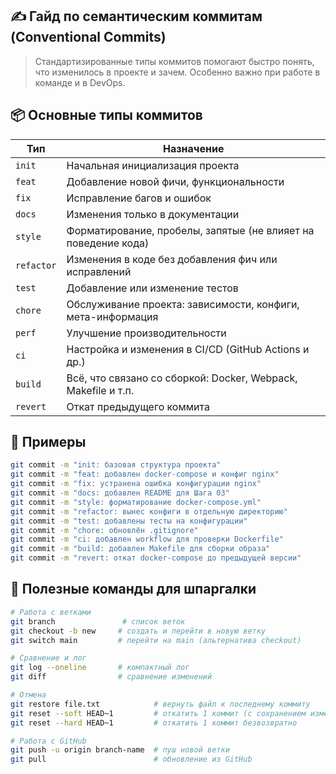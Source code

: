 ## ✍️ Гайд по семантическим коммитам (Conventional Commits)

> Стандартизированные типы коммитов помогают быстро понять, что изменилось в проекте и зачем. Особенно важно при работе в команде и в DevOps.

## 📦 Основные типы коммитов


| Тип     | Назначение                                                                                              |
| ---------- | ----------------------------------------------------------------------------------------------------------------- |
| `init`     | Начальная инициализация проекта                                                      |
| `feat`     | Добавление новой фичи, функциональности                                        |
| `fix`      | Исправление багов и ошибок                                                                 |
| `docs`     | Изменения только в документации                                                       |
| `style`    | Форматирование, пробелы, запятые (не влияет на поведение кода) |
| `refactor` | Изменения в коде без добавления фич или исправлений                   |
| `test`     | Добавление или изменение тестов                                                       |
| `chore`    | Обслуживание проекта: зависимости, конфиги, мета-информация    |
| `perf`     | Улучшение производительности                                                           |
| `ci`       | Настройка и изменения в CI/CD (GitHub Actions и др.)                                       |
| `build`    | Всё, что связано со сборкой: Docker, Webpack, Makefile и т.п.                            |
| `revert`   | Откат предыдущего коммита                                                                  |

## 🧾 Примеры

```bash
git commit -m "init: базовая структура проекта"
git commit -m "feat: добавлен docker-compose и конфиг nginx"
git commit -m "fix: устранена ошибка конфигурации nginx"
git commit -m "docs: добавлен README для Шага 03"
git commit -m "style: форматирование docker-compose.yml"
git commit -m "refactor: вынес конфиги в отдельную директорию"
git commit -m "test: добавлены тесты на конфигурации"
git commit -m "chore: обновлён .gitignore"
git commit -m "ci: добавлен workflow для проверки Dockerfile"
git commit -m "build: добавлен Makefile для сборки образа"
git commit -m "revert: откат docker-compose до предыдущей версии"
```

## 🧾 Полезные команды для шпаргалки

```bash
# Работа с ветками
git branch               # список веток
git checkout -b new     # создать и перейти в новую ветку
git switch main         # перейти на main (альтернатива checkout)

# Сравнение и лог
git log --oneline       # компактный лог
git diff                # сравнение изменений

# Отмена
git restore file.txt            # вернуть файл к последнему коммиту
git reset --soft HEAD~1         # откатить 1 коммит (с сохранением изменений)
git reset --hard HEAD~1         # откатить 1 коммит безвозвратно

# Работа с GitHub
git push -u origin branch-name  # пуш новой ветки
git pull                        # обновление из GitHub

```

